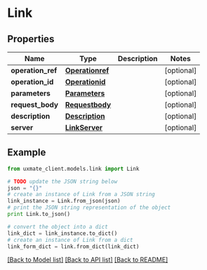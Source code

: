 # Link


## Properties
Name | Type | Description | Notes
------------ | ------------- | ------------- | -------------
**operation_ref** | [**Operationref**](Operationref.md) |  | [optional] 
**operation_id** | [**Operationid**](Operationid.md) |  | [optional] 
**parameters** | [**Parameters**](Parameters.md) |  | [optional] 
**request_body** | [**Requestbody**](Requestbody.md) |  | [optional] 
**description** | [**Description**](Description.md) |  | [optional] 
**server** | [**LinkServer**](LinkServer.md) |  | [optional] 

## Example

```python
from uxmate_client.models.link import Link

# TODO update the JSON string below
json = "{}"
# create an instance of Link from a JSON string
link_instance = Link.from_json(json)
# print the JSON string representation of the object
print Link.to_json()

# convert the object into a dict
link_dict = link_instance.to_dict()
# create an instance of Link from a dict
link_form_dict = link.from_dict(link_dict)
```
[[Back to Model list]](../README.md#documentation-for-models) [[Back to API list]](../README.md#documentation-for-api-endpoints) [[Back to README]](../README.md)


